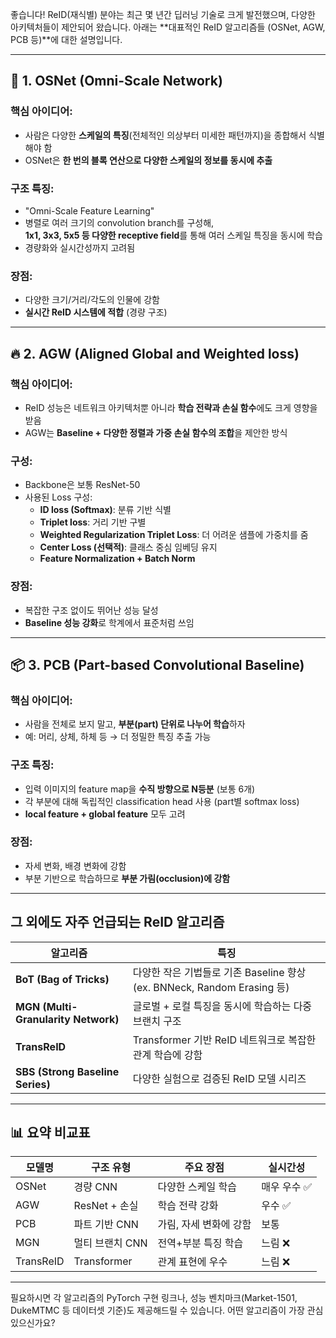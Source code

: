 좋습니다! ReID(재식별) 분야는 최근 몇 년간 딥러닝 기술로 크게 발전했으며, 다양한 아키텍처들이 제안되어 왔습니다. 아래는 **대표적인 ReID 알고리즘들 (OSNet, AGW, PCB 등)**에 대한 설명입니다.

---

## 🧠 1. OSNet (Omni-Scale Network)

### 핵심 아이디어:
- 사람은 다양한 **스케일의 특징**(전체적인 의상부터 미세한 패턴까지)을 종합해서 식별해야 함
- OSNet은 **한 번의 블록 연산으로 다양한 스케일의 정보를 동시에 추출**

### 구조 특징:
- "Omni-Scale Feature Learning"
- 병렬로 여러 크기의 convolution branch를 구성해,  
  **1x1, 3x3, 5x5 등 다양한 receptive field**를 통해 여러 스케일 특징을 동시에 학습
- 경량화와 실시간성까지 고려됨

### 장점:
- 다양한 크기/거리/각도의 인물에 강함
- **실시간 ReID 시스템에 적합** (경량 구조)

---

## 🔥 2. AGW (Aligned Global and Weighted loss)

### 핵심 아이디어:
- ReID 성능은 네트워크 아키텍처뿐 아니라 **학습 전략과 손실 함수**에도 크게 영향을 받음
- AGW는 **Baseline + 다양한 정렬과 가중 손실 함수의 조합**을 제안한 방식

### 구성:
- Backbone은 보통 ResNet-50
- 사용된 Loss 구성:
  - **ID loss (Softmax)**: 분류 기반 식별
  - **Triplet loss**: 거리 기반 구별
  - **Weighted Regularization Triplet Loss**: 더 어려운 샘플에 가중치를 줌
  - **Center Loss (선택적)**: 클래스 중심 임베딩 유지
  - **Feature Normalization + Batch Norm**

### 장점:
- 복잡한 구조 없이도 뛰어난 성능 달성
- **Baseline 성능 강화**로 학계에서 표준처럼 쓰임

---

## 📦 3. PCB (Part-based Convolutional Baseline)

### 핵심 아이디어:
- 사람을 전체로 보지 말고, **부분(part) 단위로 나누어 학습**하자
- 예: 머리, 상체, 하체 등 → 더 정밀한 특징 추출 가능

### 구조 특징:
- 입력 이미지의 feature map을 **수직 방향으로 N등분** (보통 6개)
- 각 부분에 대해 독립적인 classification head 사용 (part별 softmax loss)
- **local feature + global feature** 모두 고려

### 장점:
- 자세 변화, 배경 변화에 강함
- 부분 기반으로 학습하므로 **부분 가림(occlusion)에 강함**

---

## 그 외에도 자주 언급되는 ReID 알고리즘

| 알고리즘 | 특징 |
|----------|------|
| **BoT (Bag of Tricks)** | 다양한 작은 기법들로 기존 Baseline 향상 (ex. BNNeck, Random Erasing 등) |
| **MGN (Multi-Granularity Network)** | 글로벌 + 로컬 특징을 동시에 학습하는 다중 브랜치 구조 |
| **TransReID** | Transformer 기반 ReID 네트워크로 복잡한 관계 학습에 강함 |
| **SBS (Strong Baseline Series)** | 다양한 실험으로 검증된 ReID 모델 시리즈 |

---

## 📊 요약 비교표

| 모델명 | 구조 유형 | 주요 장점 | 실시간성 |
|--------|------------|--------------------|-----------|
| OSNet | 경량 CNN | 다양한 스케일 학습 | 매우 우수 ✅ |
| AGW | ResNet + 손실 | 학습 전략 강화 | 우수 ✅ |
| PCB | 파트 기반 CNN | 가림, 자세 변화에 강함 | 보통 |
| MGN | 멀티 브랜치 CNN | 전역+부분 특징 학습 | 느림 ❌ |
| TransReID | Transformer | 관계 표현에 우수 | 느림 ❌ |

---

필요하시면 각 알고리즘의 PyTorch 구현 링크나, 성능 벤치마크(Market-1501, DukeMTMC 등 데이터셋 기준)도 제공해드릴 수 있습니다. 어떤 알고리즘이 가장 관심 있으신가요?
